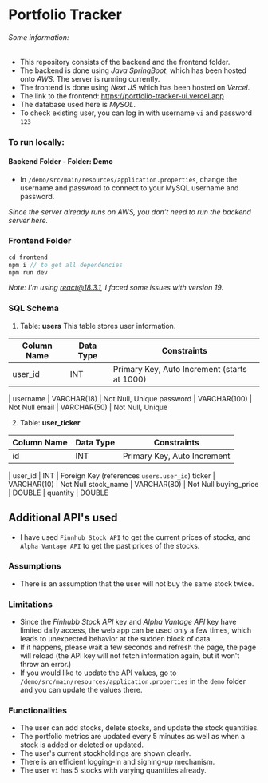 # Portfolio Tracker


###### Some information:
- This repository consists of the backend and the frontend folder.
- The backend is done using *Java SpringBoot*, which has been hosted onto *AWS*. The server is running currently.
- The frontend is done using *Next JS* which has been hosted on *Vercel*.
- The link to the frontend: https://portfolio-tracker-ui.vercel.app
- The database used here is *MySQL*.
- To check existing user, you can log in with username ```vi``` and password ```123```

### To run locally:

#### Backend Folder - Folder: Demo
- In ```/demo/src/main/resources/application.properties```, change the username and password to connect to your MySQL username and password.

*Since the server already runs on AWS, you don't need to run the backend server here.*

### Frontend Folder
```c
cd frontend
npm i // to get all dependencies
npm run dev
```
*Note: I'm using react@18.3.1, I faced some issues with version 19.*



### SQL Schema

1) Table: **users**
This table stores user information.

 Column Name | Data Type | Constraints | 
 --- | --- | --- | 
 user_id | INT | Primary Key, Auto Increment (starts at 1000)
 | 
 username |  VARCHAR(18) | Not Null, Unique
 password | VARCHAR(100) | Not Null
 email | VARCHAR(50) | Not Null, Unique

2) Table: **user_ticker**

 Column Name | Data Type | Constraints | 
 --- | --- | --- | 
 id | INT | Primary Key, Auto Increment 
 | 
 user_id |  INT | Foreign Key (references ```users.user_id```)
 ticker | VARCHAR(10) | Not Null
 stock_name | VARCHAR(80) | Not Null
 buying_price | DOUBLE | 
 quantity | DOUBLE


## Additional API's used

- I have used ```Finnhub Stock API``` to get the current prices of stocks, and ```Alpha Vantage API``` to get the past prices of the stocks.

### Assumptions
- There is an assumption that the user will not buy the same stock twice.

### Limitations
- Since the *Finhubb Stock API* key and *Alpha Vantage API* key have limited daily access, the web app can be used only a few times, which leads to unexpected behavior at the sudden block of data.
- If it happens, please wait a few seconds and refresh the page, the page will reload (the API key will not fetch information again, but it won't throw an error.)
- If you would like to update the API values, go to ```/demo/src/main/resources/application.properties``` in the ```demo``` folder and you can update the values there.


### Functionalities

- The user can add stocks, delete stocks, and update the stock quantities.
- The portfolio metrics are updated every 5 minutes as well as when a stock is added or deleted or updated.
- The user's current stockholdings are shown clearly.
- There is an efficient logging-in and signing-up mechanism.
- The user ```vi``` has 5 stocks with varying quantities already.

